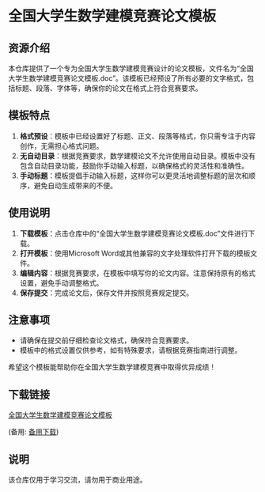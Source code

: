 # 全国大学生数学建模竞赛论文模板

## 资源介绍

本仓库提供了一个专为全国大学生数学建模竞赛设计的论文模板，文件名为“全国大学生数学建模竞赛论文模板.doc”。该模板已经预设了所有必要的文字格式，包括标题、段落、字体等，确保你的论文在格式上符合竞赛要求。

## 模板特点

1. **格式预设**：模板中已经设置好了标题、正文、段落等格式，你只需专注于内容创作，无需担心格式问题。
2. **无自动目录**：根据竞赛要求，数学建模论文不允许使用自动目录。模板中没有包含自动目录功能，鼓励你手动输入标题，以确保格式的灵活性和准确性。
3. **手动标题**：模板提倡手动输入标题，这样你可以更灵活地调整标题的层次和顺序，避免自动生成带来的不便。

## 使用说明

1. **下载模板**：点击仓库中的“全国大学生数学建模竞赛论文模板.doc”文件进行下载。
2. **打开模板**：使用Microsoft Word或其他兼容的文字处理软件打开下载的模板文件。
3. **编辑内容**：根据竞赛要求，在模板中填写你的论文内容。注意保持原有的格式设置，避免手动调整格式。
4. **保存提交**：完成论文后，保存文件并按照竞赛规定提交。

## 注意事项

- 请确保在提交前仔细检查论文格式，确保符合竞赛要求。
- 模板中的格式设置仅供参考，如有特殊要求，请根据竞赛指南进行调整。

希望这个模板能帮助你在全国大学生数学建模竞赛中取得优异成绩！

## 下载链接
[全国大学生数学建模竞赛论文模板](https://pan.quark.cn/s/3213eb360579) 

(备用: [备用下载](https://pan.baidu.com/s/1-mA0IjwNihgzFb4slZtW3w?pwd=1234))

## 说明

该仓库仅用于学习交流，请勿用于商业用途。
